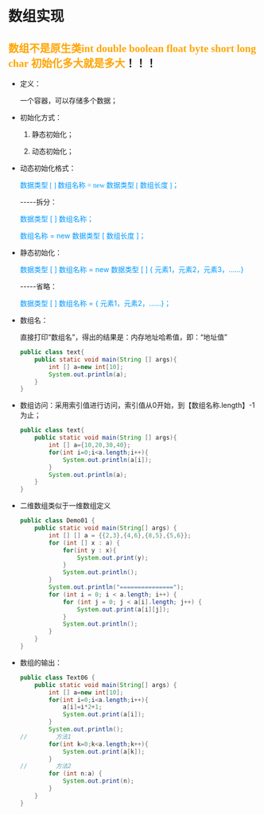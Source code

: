 # 数组实现

## <font color="orange" face="黑体">数组不是原生类int double boolean float byte short long char  初始化多大就是多大</font>！！！

- 定义：

  一个容器，可以存储多个数据；

  

- 初始化方式：
  1. 静态初始化；
  
  2. 动态初始化；
  
     
  
- 动态初始化格式：

  <font color="#0099ff" face="黑体">数据类型 [ ]  数组名称 = new 数据类型  [ 数组长度 ]；</font>

  -----拆分：

  <font color="#0099ff">数据类型 [ ]  数组名称；</font>

  <font color="#0099ff">数组名称 = new 数据类型  [ 数组长度 ]；</font>

  

- 静态初始化：

  <font color="#0099ff">数据类型 [ ]  数组名称 = new 数据类型  [  ] { 元素1，元素2，元素3，......}</font>

  -----省略：

  <font color="#0099ff">数据类型 [ ]  数组名称 = { 元素1，元素2，......}；</font>

  

- 数组名：

  直接打印“数组名”，得出的结果是：内存地址哈希值，即：“地址值”

  ```java
  public class text{
      public static void main(String [] args){
          int [] a=new int[10];
          System.out.println(a);
      }
  }
  ```

  

- 数组访问：采用索引值进行访问，索引值从0开始，到【数组名称.length】-1为止；

  ```java
  public class text{
      public static void main(String [] args){
          int [] a={10,20,30,40};
          for(int i=0;i<a.length;i++){
              System.out.println(a[i]);
          }
          System.out.println(a);
      }
  }
  ```


- 二维数组类似于一维数组定义

  ```java
  public class Demo01 {
      public static void main(String[] args) {
          int [] [] a = {{2,3},{4,6},{8,5},{5,6}};
          for (int [] x : a) {
              for(int y : x){
                  System.out.print(y);
              }
              System.out.println();
          }
          System.out.println("===============");
          for (int i = 0; i < a.length; i++) {
              for (int j = 0; j < a[i].length; j++) {
                  System.out.print(a[i][j]);
              }
              System.out.println();
          }
      }
  }
  ```
  
  


- 数组的输出：

  ```java
  public class Text06 {
      public static void main(String[] args) {
          int [] a=new int[10];
          for(int i=0;i<a.length;i++){
              a[i]=i*2+1;
              System.out.print(a[i]);
          }
          System.out.println();
  //        方法1
          for(int k=0;k<a.length;k++){
              System.out.print(a[k]);
          }
  //        方法2
          for (int n:a) {
              System.out.print(n);
          }
      }
  }
  ```
